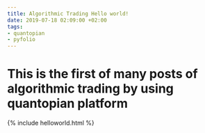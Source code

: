 ```yaml
---
title: Algorithmic Trading Hello world!
date: 2019-07-18 02:09:00 +02:00
tags:
- quantopian
- pyfolio
---
```


# This is the first of many posts of algorithmic trading by using quantopian platform

{% include helloworld.html %}